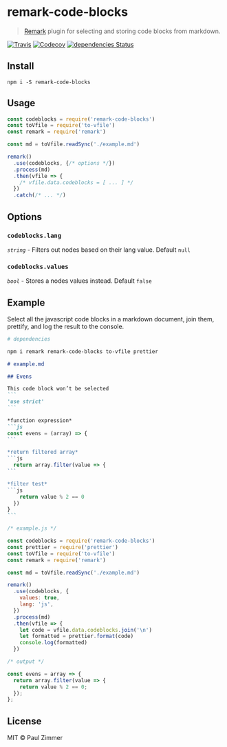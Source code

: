 # remark-code-blocks

> [Remark](https://github.com/syntax-tree/remark) plugin for selecting and storing code blocks from markdown.

[![Travis](https://img.shields.io/travis/mrzmmr/remark-code-blocks.svg)](https://travis-ci.org/mrzmmr/remark-code-blocks)
[![Codecov](https://img.shields.io/codecov/c/github/mrzmmr/remark-code-blocks.svg)](https://codecov.io/gh/mrzmmr/remark-code-blocks)
[![dependencies Status](https://david-dm.org/mrzmmr/remark-code-blocks/status.svg)](https://david-dm.org/mrzmmr/remark-code-blocks)

## Install

```
npm i -S remark-code-blocks
```

## Usage

```js
const codeblocks = require('remark-code-blocks')
const toVfile = require('to-vfile')
const remark = require('remark')

const md = toVfile.readSync('./example.md')

remark()
  .use(codeblocks, {/* options */})
  .process(md)
  .then(vfile => {
    /* vfile.data.codeblocks = [ ... ] */
  })
  .catch(/* ... */)
```

## Options

### `codeblocks.lang`
*`string`* - Filters out nodes based on their lang value. Default `null`

### `codeblocks.values`
*`bool`* - Stores a nodes values instead. Default `false`

## Example

Select all the javascript code blocks in a markdown document, join them, prettify, and log the result to the console.

```sh
# dependencies

npm i remark remark-code-blocks to-vfile prettier
```

````md
# example.md

## Evens

This code block won’t be selected
```
'use strict'
```

*function expression*
```js
const evens = (array) => {
```

*return filtered array*
```js 
  return array.filter(value => {
```

*filter test*
```js
    return value % 2 == 0
  })
}
```
````

```js
/* example.js */

const codeblocks = require('remark-code-blocks')
const prettier = require('prettier')
const toVfile = require('to-vfile')
const remark = require('remark')

const md = toVfile.readSync('./example.md')

remark()
  .use(codeblocks, {
    values: true,
    lang: 'js',
  })
  .process(md)
  .then(vfile => {
    let code = vfile.data.codeblocks.join('\n')
    let formatted = prettier.format(code)
    console.log(formatted)
  })
```

```js
/* output */

const evens = array => {
  return array.filter(value => {
    return value % 2 == 0;
  });
};
```

## License

MIT &copy; Paul Zimmer


